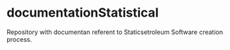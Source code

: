 # documentationStatistical
Repository with documentan referent to Staticsetroleum Software creation process.
